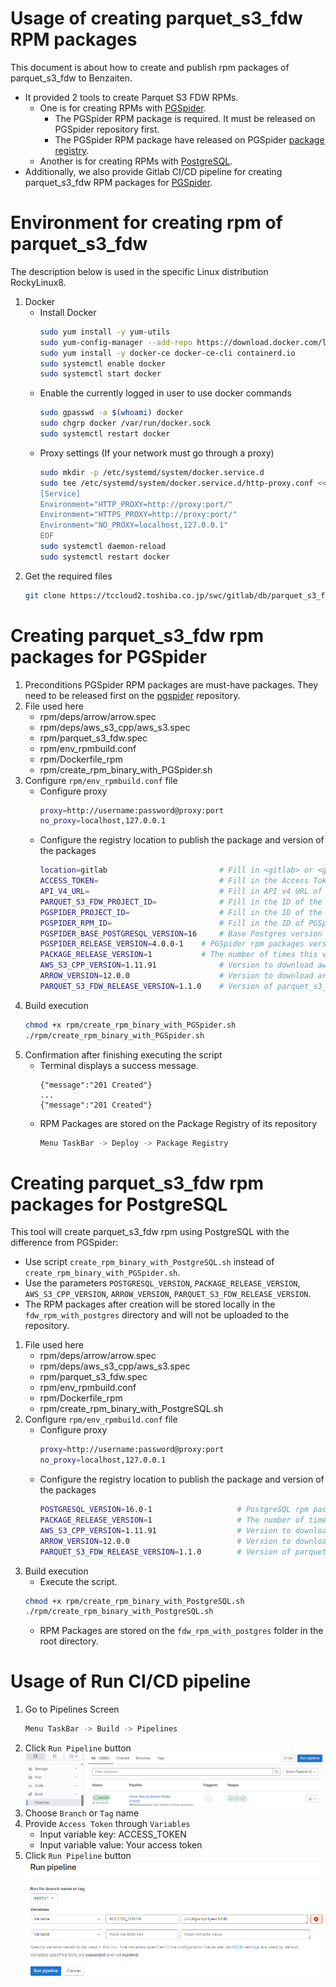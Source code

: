 Usage of creating parquet_s3_fdw RPM packages
=====================================

This document is about how to create and publish rpm packages of parquet_s3_fdw to Benzaiten. 
- It provided 2 tools to create Parquet S3 FDW RPMs.
	- One is for creating RPMs with [PGSpider](#creating-parquet_s3_fdw-rpm-packages-for-pgspider).
		- The PGSpider RPM package is required. It must be released on PGSpider repository first.
		- The PGSpider RPM package have released on PGSpider [package registry](https://tccloud2.toshiba.co.jp/swc/gitlab/db/PGSpider/-/packages/22).
	- Another is for creating RPMs with [PostgreSQL](#creating-parquet_s3_fdw-rpm-packages-for-postgresql).
- Additionally, we also provide Gitlab CI/CD pipeline for creating parquet_s3_fdw RPM packages for [PGSpider](#usage-of-run-cicd-pipeline).

Environment for creating rpm of parquet_s3_fdw
=====================================
The description below is used in the specific Linux distribution RockyLinux8.
1. Docker
	- Install Docker
		```sh
		sudo yum install -y yum-utils
		sudo yum-config-manager --add-repo https://download.docker.com/linux/centos/docker-ce.repo
		sudo yum install -y docker-ce docker-ce-cli containerd.io
		sudo systemctl enable docker
		sudo systemctl start docker
		```
	- Enable the currently logged in user to use docker commands
		```sh
		sudo gpasswd -a $(whoami) docker
		sudo chgrp docker /var/run/docker.sock
		sudo systemctl restart docker
		```
	- Proxy settings (If your network must go through a proxy)
		```sh
		sudo mkdir -p /etc/systemd/system/docker.service.d
		sudo tee /etc/systemd/system/docker.service.d/http-proxy.conf << EOF
		[Service]
		Environment="HTTP_PROXY=http://proxy:port/"
		Environment="HTTPS_PROXY=http://proxy:port/"
		Environment="NO_PROXY=localhost,127.0.0.1"
		EOF
		sudo systemctl daemon-reload
		sudo systemctl restart docker
		```
2. Get the required files  
	```sh
	git clone https://tccloud2.toshiba.co.jp/swc/gitlab/db/parquet_s3_fdw.git
	```

Creating parquet_s3_fdw rpm packages for PGSpider
=====================================
1. Preconditions
	PGSpider RPM packages are must-have packages. They need to be released first on the [pgspider](https://tccloud2.toshiba.co.jp/swc/gitlab/db/PGSpider/-/packages/22) repository.
2. File used here
	- rpm/deps/arrow/arrow.spec
	- rpm/deps/aws_s3_cpp/aws_s3.spec
	- rpm/parquet_s3_fdw.spec
	- rpm/env_rpmbuild.conf
	- rpm/Dockerfile_rpm
	- rpm/create_rpm_binary_with_PGSpider.sh
3. Configure `rpm/env_rpmbuild.conf` file
	- Configure proxy
		```sh
		proxy=http://username:password@proxy:port
		no_proxy=localhost,127.0.0.1
		```
	- Configure the registry location to publish the package and version of the packages
		```sh
		location=gitlab 						# Fill in <gitlab> or <github>. In this project, please use <gitlab>
		ACCESS_TOKEN=							# Fill in the Access Token for authentication purposes to publish rpm packages to Package Registry
		API_V4_URL=								# Fill in API v4 URL of this repo. In this project please use <https://tccloud2.toshiba.co.jp/swc/gitlab/api/v4>
		PARQUET_S3_FDW_PROJECT_ID=				# Fill in the ID of the parquet_s3_fdw project.		
		PGSPIDER_PROJECT_ID=					# Fill in the ID of the PGSpider project to get PGSpider rpm packages
		PGSPIDER_RPM_ID=						# Fill in the ID of PGSpider rpm packages
		PGSPIDER_BASE_POSTGRESQL_VERSION=16 	# Base Postgres version of PGSpider
		PGSPIDER_RELEASE_VERSION=4.0.0-1	# PGSpider rpm packages version
		PACKAGE_RELEASE_VERSION=1			# The number of times this version of the parquet_s3_fdw has been packaged.
		AWS_S3_CPP_VERSION=1.11.91				# Version to download aws-s3-cpp source code and build aws-s3-cpp rpm package
		ARROW_VERSION=12.0.0					# Version to download arrow source code and build arrow rpm package
		PARQUET_S3_FDW_RELEASE_VERSION=1.1.0	# Version of parquet_s3_fdw rpm package
		```
4. Build execution
	```sh
	chmod +x rpm/create_rpm_binary_with_PGSpider.sh
	./rpm/create_rpm_binary_with_PGSpider.sh
	```
5. Confirmation after finishing executing the script
	- Terminal displays a success message. 
		```
		{"message":"201 Created"}
		...
		{"message":"201 Created"}
		```
	- RPM Packages are stored on the Package Registry of its repository
		```sh
		Menu TaskBar -> Deploy -> Package Registry
		```

Creating parquet_s3_fdw rpm packages for PostgreSQL
=====================================
This tool will create parquet_s3_fdw rpm using PostgreSQL with the difference from PGSpider:
- Use script `create_rpm_binary_with_PostgreSQL.sh` instead of `create_rpm_binary_with_PGSpider.sh`.
- Use the parameters `POSTGRESQL_VERSION`, `PACKAGE_RELEASE_VERSION`, `AWS_S3_CPP_VERSION`, `ARROW_VERSION`, `PARQUET_S3_FDW_RELEASE_VERSION`.
- The RPM packages after creation will be stored locally in the `fdw_rpm_with_postgres` directory and will not be uploaded to the repository.

1. File used here
	- rpm/deps/arrow/arrow.spec
	- rpm/deps/aws_s3_cpp/aws_s3.spec
	- rpm/parquet_s3_fdw.spec
	- rpm/env_rpmbuild.conf
	- rpm/Dockerfile_rpm
	- rpm/create_rpm_binary_with_PostgreSQL.sh
2. Configure `rpm/env_rpmbuild.conf` file
	- Configure proxy
		```sh
		proxy=http://username:password@proxy:port
		no_proxy=localhost,127.0.0.1
		```
	- Configure the registry location to publish the package and version of the packages
		```sh
		POSTGRESQL_VERSION=16.0-1					# PostgreSQL rpm packages version. You can check in: https://yum.postgresql.org/packages/.
		PACKAGE_RELEASE_VERSION=1					# The number of times this version of the parquet_s3_fdw has been packaged.
		AWS_S3_CPP_VERSION=1.11.91					# Version to download aws-s3-cpp source code and build aws-s3-cpp rpm package
		ARROW_VERSION=12.0.0						# Version to download arrow source code and build arrow rpm package
		PARQUET_S3_FDW_RELEASE_VERSION=1.1.0		# Version of parquet_s3_fdw rpm package
		```
3. Build execution
	- Execute the script.
	```sh
	chmod +x rpm/create_rpm_binary_with_PostgreSQL.sh
	./rpm/create_rpm_binary_with_PostgreSQL.sh
	```
	- RPM Packages are stored on the `fdw_rpm_with_postgres` folder in the root directory.

Usage of Run CI/CD pipeline
=====================================
1. Go to Pipelines Screen
	```sh
	Menu TaskBar -> Build -> Pipelines
	```
2. Click `Run Pipeline` button  
![Alt text](images/BENZAITEN/pipeline_screen.PNG)
3. Choose `Branch` or `Tag` name
4. Provide `Access Token` through `Variables`
	- Input variable key: ACCESS_TOKEN
	- Input variable value: Your access token
5. Click `Run Pipeline` button  
![Alt text](images/BENZAITEN/run_pipeline.PNG)